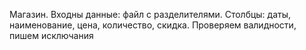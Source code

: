 Магазин.
Входны данные: файл с разделителями. Столбцы: даты, наименование, цена, количество, скидка.
Проверяем валидности, пишем исключания
